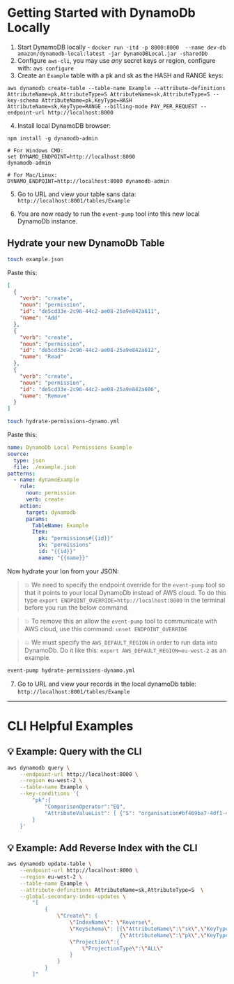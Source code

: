 # Getting Started with DynamoDb Locally

1. Start DynamoDB locally - `docker run -itd -p 8000:8000  --name dev-db amazon/dynamodb-local:latest -jar DynamoDBLocal.jar -sharedDb`
2. Configure `aws-cli`, you may use _any_ secret keys or region, configure with: `aws configure`
3. Create an `Example` table with a pk and sk as the HASH and RANGE keys:

```
aws dynamodb create-table --table-name Example --attribute-definitions AttributeName=pk,AttributeType=S AttributeName=sk,AttributeType=S --key-schema AttributeName=pk,KeyType=HASH AttributeName=sk,KeyType=RANGE --billing-mode PAY_PER_REQUEST --endpoint-url http://localhost:8000
```

4. Install local DynamoDB browser:
```
npm install -g dynamodb-admin

# For Windows CMD:
set DYNAMO_ENDPOINT=http://localhost:8000
dynamodb-admin

# For Mac/Linux:
DYNAMO_ENDPOINT=http://localhost:8000 dynamodb-admin
```

5. Go to URL and view your table sans data: `http://localhost:8001/tables/Example`

6. You are now ready to run the `event-pump` tool into this new local DynamoDb instance.

## Hydrate your new DynamoDb Table

```sh
touch example.json
```
Paste this:

```json
[  
  {
    "verb": "create",
    "noun": "permission",
    "id": "de5cd33e-2c96-44c2-ae08-25a9e842a611",
    "name": "Add"
  },
  {
    "verb": "create",
    "noun": "permission",
    "id": "de5cd33e-2c96-44c2-ae08-25a9e842a612",
    "name": "Read"
  },
  {
    "verb": "create",
    "noun": "permission",
    "id": "de5cd33e-2c96-44c2-ae08-25a9e842a606",
    "name": "Remove"
  }
]
```

```sh
touch hydrate-permissions-dynamo.yml
```

Paste this:
```yml
name: DynamoDb Local Permissions Example
source: 
  type: json
  file: ./example.json
patterns:
  - name: dynamoExample
    rule:
      noun: permission
      verb: create
    action:
      target: dynamodb
      params:
        TableName: Example
        Item:
          pk: "permissions#{{id}}"
          sk: "permissions"
          id: "{{id}}"
          name: "{{name}}"
```

Now hydrate your Ion from your JSON:

> 💥 We need to specify the endpoint override for the `event-pump` tool so that it points to your local DynamoDb instead of AWS cloud. To do this type `export ENDPOINT_OVERRIDE=http://localhost:8000` in the terminal before you run the below command.

> 💥 To remove this an allow the `event-pump` tool to communicate with AWS cloud, use this command: `unset ENDPOINT_OVERRIDE`

> 💥 We must specify the `AWS_DEFAULT_REGION` in order to run data into DynamoDb. Do it like this: `export AWS_DEFAULT_REGION=eu-west-2` as an example.

```sh
event-pump hydrate-permissions-dynamo.yml
```

7. Go to URL and view your records in the local dynamoDb table: `http://localhost:8001/tables/Example`

---

# CLI Helpful Examples

## 💡 Example: Query with the CLI

```sh
aws dynamodb query \
    --endpoint-url http://localhost:8000 \
    --region eu-west-2 \
    --table-name Example \
    --key-conditions '{
        "pk":{
            "ComparisonOperator":"EQ",
            "AttributeValueList": [ {"S": "organisation#bf469ba7-4df1-4ba7-9af4-3c1f66322bba"} ]
        }
    }'
```

## 💡 Example: Add Reverse Index with the CLI

```sh
aws dynamodb update-table \
	--endpoint-url http://localhost:8000 \
    --region eu-west-2 \
    --table-name Example \
	--attribute-definitions AttributeName=sk,AttributeType=S  \
    --global-secondary-index-updates \
        "[
            {
                \"Create\": {
                    \"IndexName\": \"Reverse\",
                    \"KeySchema\": [{\"AttributeName\":\"sk\",\"KeyType\":\"HASH\"},
                                    {\"AttributeName\":\"pk\",\"KeyType\":\"RANGE\"}],
                    \"Projection\":{
                        \"ProjectionType\":\"ALL\"
                    }
                }
            }
        ]"
```
